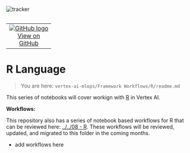 ![tracker](https://us-central1-vertex-ai-mlops-369716.cloudfunctions.net/pixel-tracking?path=statmike%2Fvertex-ai-mlops%2FFramework+Workflows%2FR&file=readme.md)
<!--- header table --->
<table align="left">     
  <td style="text-align: center">
    <a href="https://github.com/statmike/vertex-ai-mlops/blob/main/Framework%20Workflows/R/readme.md">
      <img src="https://cloud.google.com/ml-engine/images/github-logo-32px.png" alt="GitHub logo">
      <br>View on<br>GitHub
    </a>
  </td>
</table><br/><br/><br/><br/>

---
# R Language
> You are here: `vertex-ai-mlops/Framework Workflows/R/readme.md`

This series of notebooks will cover workign with [R](https://www.r-project.org/) in Vertex AI.


**Workflows:**

This repository also has a series of notebook based workflows for R that can be reviewed here: [../../08 - R](../../08%20-%20R/readme.md).  These workflows will be reviewed, updated, and migrated to this folder in the coming months.

- add workflows here
